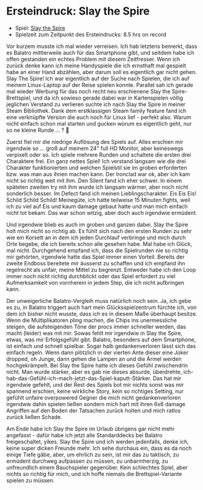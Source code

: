 # Ersteindruck: Slay the Spire

* Spiel: [Slay the Spire](https://store.steampowered.com/app/646570/Slay_the_Spire/)
* Spielzeit zum Zeitpunkt des Ersteindrucks: 8.5 hrs on record

Vor kurzem musste ich mal wieder verreisen. Ich hab letztens bemerkt, dass es Balatro mittlerweile auch für das Smartphone gibt, und seitdem habe ich offen gestanden ein echtes Problem mit diesem Zeitfresser. Wenn ich zurück denke kann ich meine Handyspiele die ich ernsthaft mal gespielt habe an einer Hand abzählen, aber darum soll es eigentlich gar nicht gehen. Slay The Spire! Ich war eigentlich auf der Suche nach Spielen, die ich auf meinem Linux-Laptop auf der Reise spielen konnte. Parallel sah ich gerade mal wieder Werbung für das noch recht neu erschienene Slay the Spire-Brettspiel, und da ich sowieso gerade dabei war in Kartenspielen völlig jeglichen Verstand zu verlieren suchte ich nach Slay the Spire in meiner Steam Bibliothek. Dank dem erstklassigen Steam family feature fand ich eine verknüpfte Version die auch noch für Linux lief - perfekt also. Warum nicht einfach schon mal starten und gucken worum es eigentlich geht, nur so ne kleine Runde ... ? 👀

Zuerst fiel mir die niedrige Auflösung des Spiels auf. Alles erschien mir irgendwie so ... groß auf meinem 24" full HD Monitor, aber keineswegs verpixelt oder so. Ich spiele mehrere Runden und schaltete die ersten drei Charaktere frei. Ein ganz nettes Spiel! Ich verstand langsam wie die drei Charakter funktionierten und welchen Spielstil sie im groben erforderten bzw. was man aus ihnen machen kann. Der Ironclad war ok, aber ich kam nicht so richtig weit mit ihm. Den Silent fand ich eher schwer. In einem späteten zweiten try mit ihm wurde ich langsam wärmer, aber noch nicht sonderlich besser. Im Defect fand ich meinen Lieblingscharakter. Eis Eis Eis! Schild Schild Schild! Meinegüte, ich hatte teilweise 15 Minuten fights, weil ich zu viel auf Eis und kaum damage gebaut hatte und man mich einfach nicht tot bekam. Das war schon witzig, aber doch auch irgendwie ermüdent.

Und irgendwie blieb es auch im groben und ganzen dabei. Slay the Spire holt mich nicht so richtig ab. Es fühlt sich nach den ersten Runden zu sehr wie ein Korsett an in dem ich jeden Durchlauf verbringe und mich durch Orte begebe, die ich bereits schon alle gesehen habe. Mal habe ich Glück, mal nicht. Durchgehend empfand ich, dass die Spielrunden nie so richtig mir gehörten, irgendwie hatte das Spiel immer einen Vorteil. Bereits der zweite Endboss bereitete mir äusserst zu schaffen und ich empfand ihn regelrecht als unfair, meine Mittel zu begrenzt. Entweder habe ich den Loop immer noch nicht richtig durchblickt oder das Spiel erfordert zu viel Aufmerksamkeit von vornherein in jedem Step, die ich nicht aufbringen kann.

Der unweigerliche Balatro-Vergleih muss natürlich noch sein. Ja, ich gebe es zu, in Balatro triggert auch hart mein Glücksspielzentrum fürchte ich, von dem ich bisher nicht wusste, dass ich es in diesem Maße überhaupt besitze. Wenn die Multiplikatoren pling machen, die Chips ins unermessliche steigen, die aufsteigenden Töne der procs immer schneller werden, das macht (leider) was mit mir. Sowas fehlt mir irgendwie in Slay the Spire, etwas, was mir Erfolgsgefühl gibt. Balatro, besonders auf dem Smartphone, ist einfach und schnell spielbar. Sogar halb gedankenverloren lässt sich das einfach regeln. Wenn dann plötzlich in der vierten Ante dieser eine Joker dropped, oh Junge, dann gehen die Lampen an und die Ärmel werden hochgekrämpelt. Bei Slay the Spire hatte ich dieses Gefühl zwischendrin nicht. Man wurde stärker, aber es gab nie dieses absurde, überdrehte, ich-hab-das-Gefühl-ich-mach-jetzt-das-Spiel-kaputt-Stärker. Das hat mir irgendwie gefehlt, und der Rest des Spiels bot mir nichts sonst was mir spannend erschien, keine wirkliche Story, kein so richtiges Setting, nur gefühlt unfaire overpowered Gegner die mich nicht gedankenverloren irgendwie dahin spielen ließen sondern mich hart mit ihren 6x6 damage Angriffen auf den Boden der Tatsachen zurück holten und mich ratlos zurück ließen  Schade.

Am Ende habe ich Slay the Spire im Urlaub übrigens gar nicht mehr angefasst - dafür habe ich jetzt alle Standarddecks bei Balatro freigeschaltet, yikes. Slay the Spire und ich werden jedenfalls, denke ich, keine super dicken Freunde mehr. Ich sehe durchaus ein, dass es da noch einige Tiefe gäbe, aber, um ehrlich zu sein, ist mir das zu taktisch, zu ermüdent durchweg aufpassen zu müssen, zu unbarmherzig, zu unfreundlich einem Bauchspieler gegenüber. Kein schlechtes Spiel, aber nichts so richtig für mich, und ich hoffe niemals die Brettspiel-Variante spielen zu müssen.